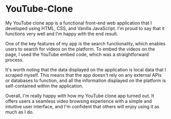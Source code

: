 # YouTube-Clone


My YouTube clone app is a functional front-end web application that I developed using HTML, CSS, and Vanilla JavaScript. I'm proud to say that it functions very well and I'm happy with the end result.

One of the key features of my app is the search functionality, which enables users to search for videos on the platform. To embed the videos on the page, I used the YouTube embed code, which was a straightforward process.

It's worth noting that the data displayed on the application is local data that I scraped myself. This means that the app doesn't rely on any external APIs or databases to function, and all the information displayed on the platform is self-contained within the application.

Overall, I'm really happy with how my YouTube clone app turned out. It offers users a seamless video browsing experience with a simple and intuitive user interface, and I'm confident that others will enjoy using it as much as I do.
